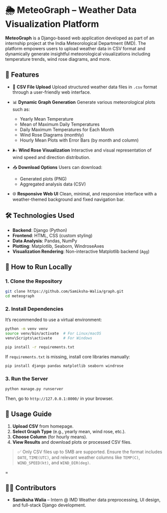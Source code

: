 
# 🌦️ MeteoGraph – Weather Data Visualization Platform

**MeteoGraph** is a Django-based web application developed as part of an internship project at the India Meteorological Department (IMD). The platform empowers users to upload weather data in CSV format and dynamically generate insightful meteorological visualizations including temperature trends, wind rose diagrams, and more.


## 📌 Features

* 📁 **CSV File Upload**
  Upload structured weather data files in `.csv` format through a user-friendly web interface.

* 📊 **Dynamic Graph Generation**
  Generate various meteorological plots such as:

  * Yearly Mean Temperature
  * Mean of Maximum Daily Temperatures
  * Daily Maximum Temperatures for Each Month
  * Wind Rose Diagrams (monthly)
  * Hourly Mean Plots with Error Bars (by month and column)

* 🌬️ **Wind Rose Visualization**
  Interactive and visual representation of wind speed and direction distribution.

* 📥 **Download Options**
  Users can download:

  * Generated plots (PNG)
  * Aggregated analysis data (CSV)

* 🌐 **Responsive Web UI**
  Clean, minimal, and responsive interface with a weather-themed background and fixed navigation bar.



## 🛠️ Technologies Used

* **Backend**: Django (Python)
* **Frontend**: HTML, CSS (custom styling)
* **Data Analysis**: Pandas, NumPy
* **Plotting**: Matplotlib, Seaborn, WindroseAxes
* **Visualization Rendering**: Non-interactive Matplotlib backend (`Agg`)






## 🔧 How to Run Locally

### 1. Clone the Repository

```bash
git clone https://github.com/Samiksha-Walia/graph.git
cd meteograph
```

### 2. Install Dependencies

It’s recommended to use a virtual environment:

```bash
python -m venv venv
source venv/bin/activate  # For Linux/macOS
venv\Scripts\activate     # For Windows

pip install -r requirements.txt
```

If `requirements.txt` is missing, install core libraries manually:

```bash
pip install django pandas matplotlib seaborn windrose
```

### 3. Run the Server

```bash
python manage.py runserver
```

Then, go to `http://127.0.0.1:8000/` in your browser.



## 📑 Usage Guide

1. **Upload CSV** from homepage.
2. **Select Graph Type** (e.g., yearly mean, wind rose, etc.).
3. **Choose Column** (for hourly means).
4. **View Results** and download plots or processed CSV files.

> ✅ Only CSV files up to 5MB are supported. Ensure the format includes `DATE`, `TIME(UTC)`, and relevant weather columns like `TEMP(C)`, `WIND_SPEED(kt)`, and `WIND_DIR(deg)`.

=

## 👨‍💻 Contributors

* **Samiksha Walia** – Intern @ IMD
  Weather data preprocessing, UI design, and full-stack Django development.



